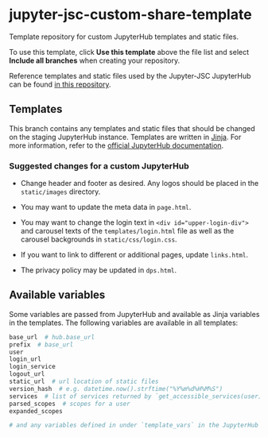# jupyter-jsc-custom-share-template
Template repository for custom JupyterHub templates and static files.

To use this template, click **Use this template** above the file list and select **Include all branches** when creating your repository.

Reference templates and static files used by the Jupyter-JSC JupyterHub can be found [in this repository](https://github.com/FZJ-JSC/jupyter-jsc-share).

## Templates

This branch contains any templates and static files that should be changed on the staging JupyterHub instance. Templates are written in [Jinja](https://jinja.palletsprojects.com/en/3.1.x/). For more information, refer to the [official JupyterHub documentation](https://jupyterhub.readthedocs.io/en/stable/reference/templates.html).

### Suggested changes for a custom JupyterHub

* Change header and footer as desired. Any logos should be placed in the `static/images` directory. 

* You may want to update the meta data in `page.html`.

* You may want to change the login text in `<div id="upper-login-div">` and carousel texts of the `templates/login.html` file as well as the carousel backgrounds in `static/css/login.css`.

* If you want to link to different or additional pages, update `links.html`.

* The privacy policy may be updated in `dps.html`.

## Available variables

Some variables are passed from JupyterHub and available as Jinja variables in the templates. The following variables are available in all templates:

```python
base_url  # hub.base_url
prefix  # base_url
user  
login_url
login_service
logout_url
static_url  # url location of static files
version_hash  # e.g. datetime.now().strftime("%Y%m%d%H%M%S")
services  # list of services returned by `get_accessible_services(user)`
parsed_scopes  # scopes for a user
expanded_scopes  

# and any variables defined in under `template_vars` in the JupyterHub config file
```